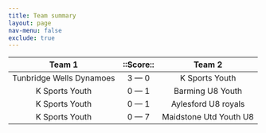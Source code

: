 ```yaml
---
title: Team summary
layout: page
nav-menu: false
exclude: true
---
```




|          Team 1          |  ::Score::  |         Team 2         |
|:------------------------:|:-----------:|:----------------------:|
| Tunbridge Wells Dynamoes | 3 &mdash; 0 |     K Sports Youth     |
|      K Sports Youth      | 0 &mdash; 1 |    Barming U8 Youth    |
|      K Sports Youth      | 0 &mdash; 1 |  Aylesford U8 royals   |
|      K Sports Youth      | 0 &mdash; 7 | Maidstone Utd Youth U8 |

 <br /><br /><br />